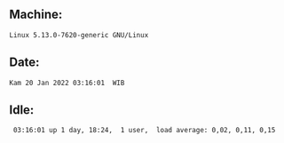 ## Machine:
```
Linux 5.13.0-7620-generic GNU/Linux
```
## Date:
```
Kam 20 Jan 2022 03:16:01  WIB
```
## Idle:
```
 03:16:01 up 1 day, 18:24,  1 user,  load average: 0,02, 0,11, 0,15
```
